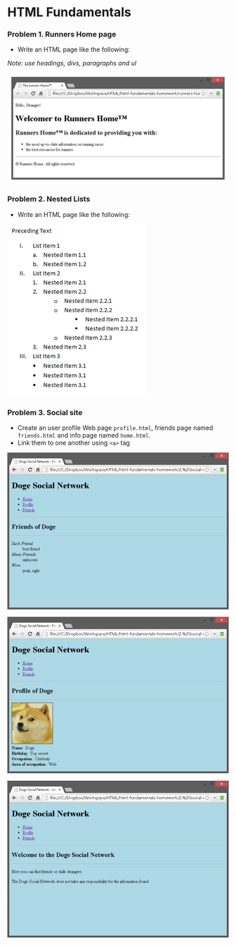 HTML Fundamentals
=================

### Problem 1. Runners Home page
*	Write an HTML page like the following:

_Note: use headings, divs, paragraphs and ul_

![picture1](https://github.com/bozhidar-slavov/02.HTML-Fundamentals/blob/master/images/01.Intro-HTML/task1.png)


### Problem 2. Nested Lists
*	Write an HTML page like the following:

![picture2](https://github.com/bozhidar-slavov/02.HTML-Fundamentals/blob/master/images/01.Intro-HTML/task2.png)

### Problem 3. Social site
*	Create an user profile Web page `profile.html`, friends page named `friends.html` and info page named `home.html`.
*	Link them to one another using `<a>` tag

![picture3](https://github.com/bozhidar-slavov/02.HTML-Fundamentals/blob/master/images/01.Intro-HTML/task3.1.png)

![picture4](https://github.com/bozhidar-slavov/02.HTML-Fundamentals/blob/master/images/01.Intro-HTML/task3.2.png)

![picture5](https://github.com/bozhidar-slavov/02.HTML-Fundamentals/blob/master/images/01.Intro-HTML/task3.3.png)